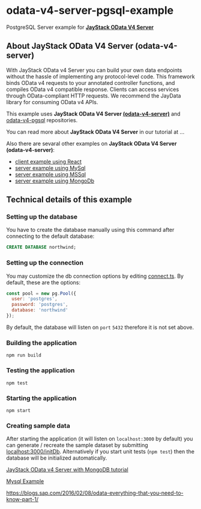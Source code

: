 # odata-v4-server-pgsql-example
PostgreSQL Server example for **[JayStack OData V4 Server](https://github.com/jaystack/odata-v4-server)**

## About JayStack OData V4 Server (odata-v4-server)

With JayStack OData v4 Server you can build your own data endpoints without the hassle of implementing any protocol-level code. This framework binds OData v4 requests to your annotated controller functions, and compiles OData v4 compatible response. Clients can access services through OData-compliant HTTP requests. We recommend the JayData library for consuming OData v4 APIs.

This example uses **JayStack OData V4 Server [(odata-v4-server)](https://github.com/jaystack/odata-v4-server)** and [odata-v4-pgsql](https://github.com/jaystack/odata-v4-pgsql) repositories.

You can read more about **JayStack OData V4 Server** in our tutorial at ...

Also there are sevaral other examples on **JayStack OData V4 Server (odata-v4-server)**:
- [client example using React](https://github.com/jaystack/odata-v4-server-react-client-example)
- [server example using MySql](https://github.com/jaystack/odata-v4-mysql-example)
- [server example using MSSql](https://github.com/jaystack/odata-v4-server-mssql-example)
- [server example using MongoDb](https://github.com/jaystack/odata-v4-server-mongodb-example)

## Technical details of this example
### Setting up the database
You have to create the database manually using this command after connecting to the default database:
```SQL
CREATE DATABASE northwind;
```

### Setting up the connection
You may customize the db connection options
by editing [connect.ts](https://github.com/jaystack/odata-v4-server-pgsql-example/blob/master/src/utils/connect.ts#L29-L30).
By default, these are the options:
```js
const pool = new pg.Pool({
  user: 'postgres',
  password: 'postgres',
  database: 'northwind'
});
```
By default, the database will listen on `port` `5432` therefore it is not set above.

### Building the application
```
npm run build
```

### Testing the application
```
npm test
```

### Starting the application
```
npm start
```

### Creating sample data
After starting the application (it will listen on `localhost:3000` by default) you can generate / recreate the sample dataset
by submitting [localhost:3000/initDb](http://localhost:3000/initDb).
Alternatively if you start unit tests (`npm test`) then the database will be initialized automatically.

[JayStack OData v4 Server with MongoDB tutorial](https://jaydata.org/blog/jaystack-odata-v4-server-with-mongodb-tutorial#wptoc_0_1_0)

[Mysql Example](https://github.com/jaystack/odata-v4-server-mysql-example)

https://blogs.sap.com/2016/02/08/odata-everything-that-you-need-to-know-part-1/
